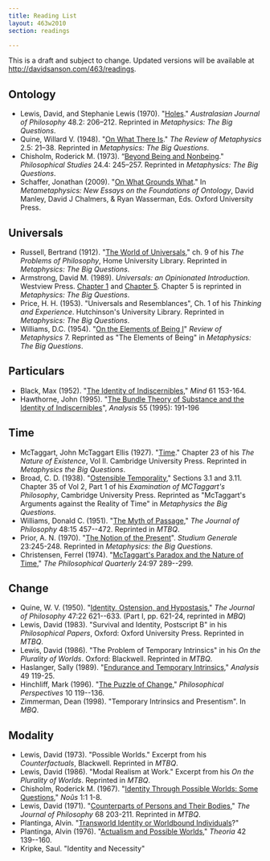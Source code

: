 ```yaml
---
title: Reading List
layout: 463w2010
section: readings

---
```


This is a draft and subject to change. Updated versions will be
available at <http://davidsanson.com/463/readings>.

## Ontology

-   Lewis, David, and Stephanie Lewis (1970). "[Holes][]."
    *Australasian Journal of Philosophy* 48.2: 206–212. Reprinted in
    *Metaphysics: The Big Questions*.
-   Quine, Willard V. (1948). "[On What There Is][]."
    *The Review of Metaphysics* 2.5: 21–38. Reprinted in
    *Metaphysics: The Big Questions*.
-   Chisholm, Roderick M. (1973). “[Beyond Being and Nonbeing][]."
    *Philosophical Studies* 24.4: 245–257. Reprinted in
    *Metaphysics: The Big Questions*.
-   Schaffer, Jonathan (2009). "[On What Grounds What][]." In
    *Metametaphysics: New Essays on the Foundations of Ontology*, David
    Manley, David J Chalmers, & Ryan Wasserman, Eds. Oxford University
    Press.

## Universals

-   Russell, Bertrand (1912). "[The World of Universals][]," ch. 9
    of his *The Problems of Philosophy*, Home University Library.
    Reprinted in *Metaphysics: The Big Questions*.
-   Armstrong, David M. (1989).
    *Universals: an Opinionated Introduction*. Westview Press.
    [Chapter 1][] and [Chapter 5][]. Chapter 5 is reprinted in
    *Metaphysics: The Big Questions*.
-   Price, H. H. (1953). "Universals and Resemblances", Ch. 1 of
    his *Thinking and Experience*. Hutchinson's University Library.
    Reprinted in *Metaphysics: The Big Questions*.
-   Williams, D.C. (1954). "[On the Elements of Being I][]"
    *Review of Metaphysics* 7. Reprinted as "The Elements of Being" in
    *Metaphysics: The Big Questions*.

## Particulars

-   Black, Max (1952). "[The Identity of Indiscernibles][]," *Mind*
    61 153-164.
-   Hawthorne, John (1995).
    "[The Bundle Theory of Substance and the Identity of Indiscernibles][]",
    *Analysis* 55 (1995): 191-196

## Time

-   McTaggart, John McTaggart Ellis (1927). "[Time][]." Chapter 23
    of his *The Nature of Existence*, Vol II. Cambridge University
    Press. Reprinted in *Metaphysics the Big Questions*.
-   Broad, C. D. (1938). "[Ostensible Temporality][]," Sections 3.1
    and 3.11. Chapter 35 of Vol 2, Part 1 of his
    *Examination of MCTaggart's Philosophy*, Cambridge University
    Press. Reprinted as "McTaggart's Arguments against the Reality of
    Time" in *Metaphysics the Big Questions*.
-   Williams, Donald C. (1951). "[The Myth of Passage][],"
    *The Journal of Philosophy* 48:15 457--472. Reprinted in *MTBQ*.
-   Prior, A. N. (1970). "[The Notion of the Present][]".
    *Studium Generale* 23:245-248. Reprinted in
    *Metaphysics: the Big Questions*.
-   Christensen, Ferrel (1974).
    "[McTaggart's Paradox and the Nature of Time][],"
    *The Philosophical Quarterly* 24:97 289--299.

## Change

-   Quine, W. V. (1950). "[Identity, Ostension, and Hypostasis][],"
    *The Journal of Philosophy* 47:22 621--633. (Part I, pp. 621-24, reprinted in *MBQ*)
-   Lewis, David (1983). "Survival and Identity, Postscript B" in
    his *Philosophical Papers*, Oxford: Oxford University Press.
    Reprinted in *MTBQ*.
-   Lewis, David (1986). "The Problem of Temporary Intrinsics" in
    his *On the Plurality of Worlds*. Oxford: Blackwell. Reprinted in
    *MTBQ*.
-   Haslanger, Sally (1989).
    "[Endurance and Temporary Intrinsics][]," *Analysis* 49 119-25.
-   Hinchliff, Mark (1996). "[The Puzzle of Change][],"
    *Philosophical Perspectives* 10 119--136.
-   Zimmerman, Dean (1998). "Temporary Intrinsics and Presentism". In *MBQ*.

## Modality

-   Lewis, David (1973). "Possible Worlds." Excerpt from his
    *Counterfactuals*, Blackwell. Reprinted in *MTBQ*.
-   Lewis, David (1986). "Modal Realism at Work." Excerpt from his
    *On the Plurality of Worlds*. Reprinted in *MTBQ*.
-   Chisholm, Roderick M. (1967).
    "[Identity Through Possible Worlds: Some Questions][]," *Noûs* 1:1
    1-8.
-   Lewis, David (1971).
    "[Counterparts of Persons and Their Bodies][],"
    *The Journal of Philosophy* 68 203-211. Reprinted in *MTBQ*.
-   Plantinga, Alvin.
    "[Transworld Identity or Worldbound Individuals][]?"
-   Plantinga, Alvin (1976). "[Actualism and Possible Worlds][],"
    *Theoria* 42 139--160.
-   Kripke, Saul. "Identity and Necessity"



  [`http://davidsanson.com/463/readings`]: http://davidsanson.com/463/readings
  [Holes]: http://people.cohums.ohio-state.edu/sanson7/courses/local/lewis1970a.pdf
  [On What There Is]: http://people.cohums.ohio-state.edu/sanson7/courses/local/quine1948.pdf
  [Beyond Being and Nonbeing]: http://people.cohums.ohio-state.edu/sanson7/courses/local/chisholm1973.pdf
  [On What Grounds What]: http://rsss.anu.edu.au/~schaffer/papers/Ground.pdf
  [The World of Universals]: http://www.ditext.com/russell/rus9.html
  [Chapter 1]: http://people.cohums.ohio-state.edu/sanson7/courses/local/armstrong1989a.pdf
  [Chapter 5]: http://people.cohums.ohio-state.edu/sanson7/courses/local/armstrong1989ab.pdf
  [On the Elements of Being I]: http://people.cohums.ohio-state.edu/sanson7/courses/local/williams1953c.pdf
  [The Identity of Indiscernibles]: http://people.cohums.ohio-state.edu/sanson7/courses/local/black1952.pdf
  [The Bundle Theory of Substance and the Identity of Indiscernibles]: http://people.cohums.ohio-state.edu/sanson7/courses/local/hawthorne1995.pdf
  [Time]: http://people.cohums.ohio-state.edu/sanson7/courses/local/mctaggart1927a.pdf
  [Ostensible Temporality]: http://people.cohums.ohio-state.edu/sanson7/courses/local/broad1938a.pdf
  [The Myth of Passage]: http://people.cohums.ohio-state.edu/sanson7/courses/local/williams1951.pdf
  [The Notion of the Present]: http://people.cohums.ohio-state.edu/sanson7/courses/local/prior1970.pdf
  [McTaggart's Paradox and the Nature of Time]: http://people.cohums.ohio-state.edu/sanson7/courses/local/christensen1974.pdf
  [Identity, Ostension, and Hypostasis]: http://people.cohums.ohio-state.edu/sanson7/courses/local/quine1950.pdf
  [Endurance and Temporary Intrinsics]: http://people.cohums.ohio-state.edu/sanson7/courses/local/haslanger1989.pdf
  [The Puzzle of Change]: http://people.cohums.ohio-state.edu/sanson7/courses/local/hinchliff1996.pdf
  [Identity Through Possible Worlds: Some Questions]: http://people.cohums.ohio-state.edu/sanson7/courses/local/chisholm1967.pdf
  [Counterparts of Persons and Their Bodies]: http://people.cohums.ohio-state.edu/sanson7/courses/local/lewis1971b.pdf
  [Transworld Identity or Worldbound Individuals]: http://brokenlink.com
  [Actualism and Possible Worlds]: http://people.cohums.ohio-state.edu/sanson7/courses/local/plantinga1976.pdf
